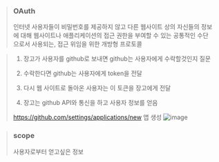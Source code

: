 > ### OAuth
> 인터넷 사용자들이 비밀번호를 제공하지 않고 다른 웹사이트 상의 자신들의 정보에 대해 웹사이트나 애플리케이션의 접근 권한을 부여할 수 있는 공통적인 수단으로서 사용되는, 접근 위임을 위한 개방형 프로토콜

> 1. 장고가 사용자를 github로 보내면 github는 사용자에게 수락할것인지 질문 
> 
> 2. 수락한다면  github는 사용자에게 token을 전달
> 
> 3. 다시 웹 사이트로 돌아온 사용자는 이 토큰을 장고에게 전달
>   
> 4. 장고는 github API와 통신을 하고 사용자 정보를 얻음
>
> https://github.com/settings/applications/new 앱 생성
> ![image](https://github.com/lbk00/study_record/assets/99525751/af5463f4-daf5-4ac3-8c6b-45ce2c2fdad1)

> ### scope
> 사용자로부터 얻고싶은 정보

